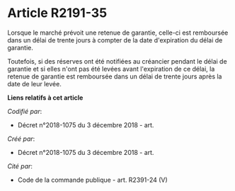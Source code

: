 # Article R2191-35

Lorsque le marché prévoit une retenue de garantie, celle-ci est remboursée dans un délai de trente jours à compter de la date
d'expiration du délai de garantie.

Toutefois, si des réserves ont été notifiées au créancier pendant le délai de garantie et si elles n'ont pas été levées avant
l'expiration de ce délai, la retenue de garantie est remboursée dans un délai de trente jours après la date de leur levée.

**Liens relatifs à cet article**

_Codifié par_:

  - Décret n°2018-1075 du 3 décembre 2018 - art.

_Créé par_:

  - Décret n°2018-1075 du 3 décembre 2018 - art.

_Cité par_:

  - Code de la commande publique - art. R2391-24 (V)
